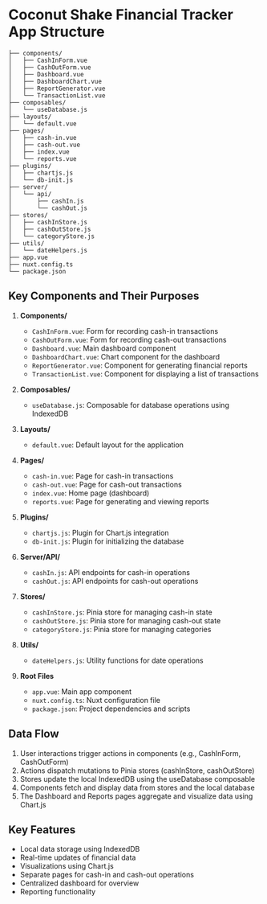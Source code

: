 # Coconut Shake Financial Tracker App Structure

```
├── components/
│   ├── CashInForm.vue
│   ├── CashOutForm.vue
│   ├── Dashboard.vue
│   ├── DashboardChart.vue
│   ├── ReportGenerator.vue
│   └── TransactionList.vue
├── composables/
│   └── useDatabase.js
├── layouts/
│   └── default.vue
├── pages/
│   ├── cash-in.vue
│   ├── cash-out.vue
│   ├── index.vue
│   └── reports.vue
├── plugins/
│   ├── chartjs.js
│   └── db-init.js
├── server/
│   └── api/
│       ├── cashIn.js
│       └── cashOut.js
├── stores/
│   ├── cashInStore.js
│   ├── cashOutStore.js
│   └── categoryStore.js
├── utils/
│   └── dateHelpers.js
├── app.vue
├── nuxt.config.ts
└── package.json
```

## Key Components and Their Purposes

1. **Components/**
   - `CashInForm.vue`: Form for recording cash-in transactions
   - `CashOutForm.vue`: Form for recording cash-out transactions
   - `Dashboard.vue`: Main dashboard component
   - `DashboardChart.vue`: Chart component for the dashboard
   - `ReportGenerator.vue`: Component for generating financial reports
   - `TransactionList.vue`: Component for displaying a list of transactions

2. **Composables/**
   - `useDatabase.js`: Composable for database operations using IndexedDB

3. **Layouts/**
   - `default.vue`: Default layout for the application

4. **Pages/**
   - `cash-in.vue`: Page for cash-in transactions
   - `cash-out.vue`: Page for cash-out transactions
   - `index.vue`: Home page (dashboard)
   - `reports.vue`: Page for generating and viewing reports

5. **Plugins/**
   - `chartjs.js`: Plugin for Chart.js integration
   - `db-init.js`: Plugin for initializing the database

6. **Server/API/**
   - `cashIn.js`: API endpoints for cash-in operations
   - `cashOut.js`: API endpoints for cash-out operations

7. **Stores/**
   - `cashInStore.js`: Pinia store for managing cash-in state
   - `cashOutStore.js`: Pinia store for managing cash-out state
   - `categoryStore.js`: Pinia store for managing categories

8. **Utils/**
   - `dateHelpers.js`: Utility functions for date operations

9. **Root Files**
   - `app.vue`: Main app component
   - `nuxt.config.ts`: Nuxt configuration file
   - `package.json`: Project dependencies and scripts

## Data Flow

1. User interactions trigger actions in components (e.g., CashInForm, CashOutForm)
2. Actions dispatch mutations to Pinia stores (cashInStore, cashOutStore)
3. Stores update the local IndexedDB using the useDatabase composable
4. Components fetch and display data from stores and the local database
5. The Dashboard and Reports pages aggregate and visualize data using Chart.js

## Key Features

- Local data storage using IndexedDB
- Real-time updates of financial data
- Visualizations using Chart.js
- Separate pages for cash-in and cash-out operations
- Centralized dashboard for overview
- Reporting functionality
